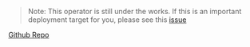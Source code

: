 > Note: This operator is still under the works. If this is an important deployment
target for you, please see this [issue](https://github.com/bentoml/azure-functions-deploy/issues/17)

[Github Repo](https://github.com/bentoml/azure-functions-deploy)
